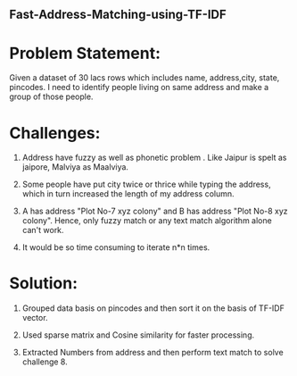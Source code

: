 ## Fast-Address-Matching-using-TF-IDF

# Problem Statement:

 Given a dataset of 30 lacs rows which includes name, address,city, state, pincodes. I need to identify people living on same address and  make a group of those people.

 # Challenges:
 1. Address have fuzzy as well as phonetic problem . Like Jaipur is spelt as jaipore, Malviya as Maalviya.
 
 2. Some people have put city twice or thrice while typing the address, which in turn increased the length of my address column.
 
 3. A has address "Plot No-7 xyz colony" and B has address "Plot No-8 xyz colony". Hence, only fuzzy match or any text match algorithm         alone can't work.
 
 4. It would be so time consuming to iterate n*n times. 
 
 # Solution:
 
 1. Grouped data basis on pincodes and then sort it on the basis of TF-IDF vector.
 
 2. Used sparse matrix and Cosine similarity for faster processing.
 
 3. Extracted Numbers from address and then perform text match to solve challenge 8.
 
